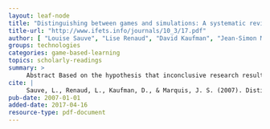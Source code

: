 ```yaml
---
layout: leaf-node
title: "Distinguishing between games and simulations: A systematic review"
title-url: "http://www.ifets.info/journals/10_3/17.pdf"
author: [ "Louise Sauve", "Lise Renaud", "David Kaufman", "Jean-Simon Marquis" ]
groups: technologies
categories: game-based-learning
topics: scholarly-readings
summary: >
     Abstract Based on the hypothesis that inconclusive research results with regard to the impact of games and simulations are linked to the absence of clear concep t definitions, research was undertaken to fill this methodological gap by identifying the essential attributes of games and simula tions. This paper first introduces the context for our study. This is followed by a description of the analysis grid used to create a database of the literature, and the methodology employed to conduct our systematic review of this literature. The essential attributes of games and simulations are then described and the distinc tions between these two concepts are presented. 
cite: |
     Sauve, L., Renaud, L., Kaufman, D., & Marquis, J. S. (2007). Distinguishing between games and simulations: A systematic review. Educational Technology & Society, 10(3), 247-256.
pub-date: 2007-01-01
added-date: 2017-04-16
resource-type: pdf-document
---
```

